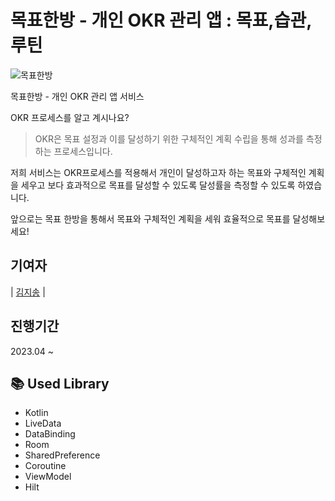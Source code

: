 # 목표한방 - 개인 OKR 관리 앱 : 목표,습관,루틴

![목표한방](https://user-images.githubusercontent.com/43240607/236659737-0b2e81c6-4c60-46c8-8ddc-33b4b5b270f9.png)


목표한방 - 개인 OKR 관리 앱 서비스

OKR 프로세스를 알고 계시나요? 
>OKR은 목표 설정과 이를 달성하기 위한 구체적인 계획 수립을 통해 성과를 측정하는 프로세스입니다.

저희 서비스는 OKR프로세스를 적용해서 개인이 달성하고자 하는 목표와 구체적인 계획을 세우고 보다 효과적으로 목표를 달성할 수 있도록 달성률을 측정할 수 있도록 하였습니다. 

앞으로는 목표 한방을 통해서 목표와 구체적인 계획을 세워 효율적으로 목표를 달성해보세요!

## 기여자
| [김지송](https://github.com/NaZe0320) |

## 진행기간
2023.04 ~ 

## 📚 Used Library
- Kotlin
- LiveData
- DataBinding
- Room
- SharedPreference
- Coroutine
- ViewModel
- Hilt
